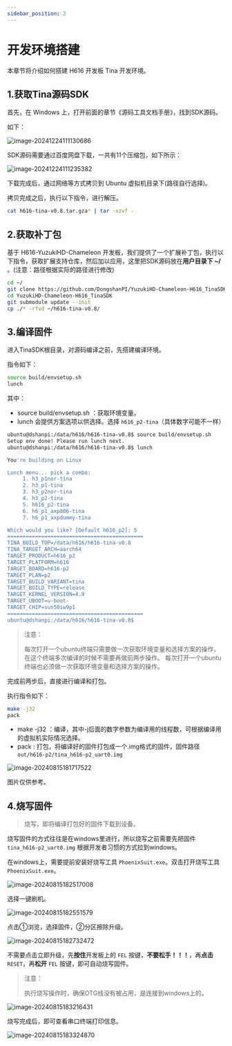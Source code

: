 ```yaml
---
sidebar_position: 2
---
```

# 开发环境搭建

本章节将介绍如何搭建 H616 开发板 Tina 开发环境。

## 1.获取Tina源码SDK

首先，在 Windows 上，打开前面的章节《源码工具文档手册》，找到SDK源码。

如下：

![image-20241224111130686](images/image-20241224111130686.png)

SDK源码需要通过百度网盘下载，一共有11个压缩包，如下所示：

![image-20241224111235382](images/image-20241224111235382.png)

下载完成后，通过网络等方式拷贝到 Ubuntu 虚拟机目录下(路径自行选择)。

拷贝完成之后，执行以下指令，进行解压。

~~~bash
cat h616-tina-v0.8.tar.gza* | tar -xzvf -
~~~

## 2.获取补丁包

基于 H616-YuzukiHD-Chameleon 开发板，我们提供了一个扩展补丁包，执行以下指令，获取扩展支持仓库，然后加以应用，这里把SDK源码放在**用户目录下 ~/** 。(注意：路径根据实际的路径进行修改)

~~~bash
cd ~/
git clone https://github.com/DongshanPI/YuzukiHD-Chameleon-H616_TinaSDK.git
cd YuzukiHD-Chameleon-H616_TinaSDK
git submodule update --init
cp ./* -rfvd ~/h616-tina-v0.8/
~~~

## 3.编译固件

进入TinaSDK根目录，对源码编译之前，先搭建编译环境。

指令如下：

~~~bash
source build/envsetup.sh
lunch
~~~

其中：

- source build/envsetup.sh ：获取环境变量。
- lunch 会提供方案选项以供选择。选择 `h616_p2-tina`（具体数字可能不一样）

~~~bash
ubuntu@dshanpi:/data/h616/h616-tina-v0.8$ source build/envsetup.sh
Setup env done! Please run lunch next.
ubuntu@dshanpi:/data/h616/h616-tina-v0.8$ lunch

You're building on Linux

Lunch menu... pick a combo:
     1. h3_p1nor-tina
     2. h3_p1-tina
     3. h3_p2nor-tina
     4. h3_p2-tina
     5. h616_p2-tina
     6. h6_p1_axp806-tina
     7. h6_p1_axpdummy-tina

Which would you like? [Default h616_p2]: 5
============================================
TINA_BUILD_TOP=/data/h616/h616-tina-v0.8
TINA_TARGET_ARCH=aarch64
TARGET_PRODUCT=h616_p2
TARGET_PLATFORM=h616
TARGET_BOARD=h616-p2
TARGET_PLAN=p2
TARGET_BUILD_VARIANT=tina
TARGET_BUILD_TYPE=release
TARGET_KERNEL_VERSION=4.9
TARGET_UBOOT=u-boot-
TARGET_CHIP=sun50iw9p1
============================================
ubuntu@dshanpi:/data/h616/h616-tina-v0.8$
~~~

> 注意：
>
> 每次打开一个ubuntu终端只需要做一次获取环境变量和选择方案的操作，在这个终端多次编译的时候不需要再做前两步操作。
> 每次打开一个ubuntu终端也必须做一次获取环境变量和选择方案的操作。

完成前两步后，直接进行编译和打包。

执行指令如下：

~~~bash
make -j32
pack
~~~

- make -j32 ：编译，其中-j后面的数字参数为编译用的线程数，可根据编译用的虚拟机实际情况选择。
- pack : 打包，将编译好的固件打包成一个.img格式的固件，固件路径`out/h616-p2/tina_h616-p2_uart0.img`

![image-20240815181717522](images/image-20240815181717522.png)

图片仅供参考。

## 4.烧写固件

> 烧写，即将编译打包好的固件下载到设备。

烧写固件的方式往往是在windows里进行，所以烧写之前需要先把固件 `tina_h616-p2_uart0.img` 根据开发者习惯的方式拉到windows。

在windows上，需要提前安装好烧写工具 `PhoenixSuit.exe`。双击打开烧写工具 `PhoenixSuit.exe`。

![image-20240815182517008](images/image-20240815182517008.png)

选择一键刷机。

![image-20240815182551579](images/image-20240815182551579.png)

点击①浏览，选择固件，②分区擦除升级。

![image-20240815182732472](images/image-20240815182732472.png)

不需要点击立即升级，先**按住**开发板上的 `FEL` 按键，**不要松手！！！**，再**点击** `RESET`，再**松开** `FEL` 按键，即可自动烧写固件。

> 注意：
>
> 执行烧写操作时，确保OTG线没有被占用，是连接到windows上的。

![image-20240815183216431](images/image-20240815183216431.png)

烧写完成后，即可查看串口终端打印信息。

![image-20240815183324870](images/image-20240815183324870.png)
